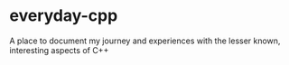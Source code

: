 # everyday-cpp
A place to document my journey and experiences with the lesser known, interesting aspects of C++
